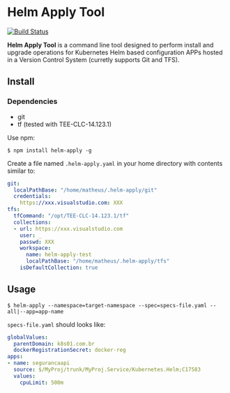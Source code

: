 # Helm Apply Tool
[![Build Status](https://travis-ci.org/OleConsignado/helm-apply.svg?branch=master)](https://travis-ci.org/OleConsignado/helm-apply)

**Helm Apply Tool** is a command line tool designed to perform install and upgrade operations for Kubernetes Helm based configuration APPs hosted in a Version Control System (curretly supports Git and TFS).

## Install

### Dependencies

* git 
* tf (tested with TEE-CLC-14.123.1)

Use npm:

```
$ npm install helm-apply -g
```

Create a file named `.helm-apply.yaml` in your home directory with contents similar to:
```yaml
git:
  localPathBase: "/home/matheus/.helm-apply/git"
  credentials:
    https://xxx.visualstudio.com: XXX
tfs:
  tfCommand: "/opt/TEE-CLC-14.123.1/tf"
  collections:
  - url: https://xxx.visualstudio.com
    user: _
    passwd: XXX
    workspace:
      name: helm-apply-test
      localPathBase: "/home/matheus/.helm-apply/tfs"
    isDefaultCollection: true
```

## Usage

```
$ helm-apply --namespace=target-namespace --spec=specs-file.yaml --all|--app=app-name
```

`specs-file.yaml` should looks like:
```yaml
globalValues:
  parentDomain: k8s01.com.br
  dockerRegistrationSecret: docker-reg
apps:
- name: segurancaapi
  source: $/MyProj/trunk/MyProj.Service/Kubernetes.Helm;C17583
  values:
    cpuLimit: 500m
```

